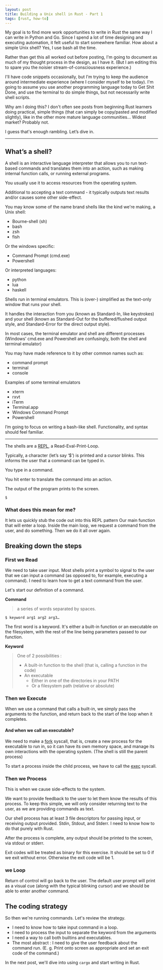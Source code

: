 ```yaml
---
layout: post
title: Building a Unix shell in Rust - Part 1
tags: [rust, how-to]
---
```

My goal is to find more work opportunities to write in Rust the same way I can write in Python and Go. Since I spend a lot of time designing and executing automation, it felt useful to start somewhere familiar. How about a simple Unix shell? Yes, I use bash all the time.

Rather than get this all worked out before posting, I'm going to document as much of my thought process in the design, as I have it. (But I am editing this to spare you the noisier stream-of-consciousness experience.)

I'll have code snippets occasionally, but I'm trying to keep the audience around intermediate experience (where I consider myself to be today). I'm going to assume you use another programming language today to Get Shit Done, and use the terminal to do simple things, but not necessarily write shell scripts.

Why am I doing this? I don't often see posts from beginning Rust learners doing practical, simple things (that can simply be copy/pasted and modified slightly), like in the other more mature language communities... Widest market? Probably not. 

I guess that's enough rambling. Let’s dive in.

---

## What’s a shell?
A shell is an interactive language interpreter that allows you to run text-based commands and translates them into an action, such as making internal function calls, or running external programs.

You usually use it to access resources from the operating system. 

Additional to accepting a text command - it typically outputs text results and/or causes some other side-effect.

You may know some of the name brand shells like the kind we're making, a Unix shell:
* Bourne-shell (sh)
* bash
* zsh
* fish

Or the windows specific:
* Command Prompt (cmd.exe)
* Powershell

Or interpreted languages:
* python 
* lua
* haskell 

Shells run in terminal emulators. This is (over-) simplified as the text-only window that runs your shell. 

It handles the interaction from you (known as Standard-In, like keystrokes) and your shell (known as Standard-Out for the buffered/flushed output style, and Standard-Error for the direct output style).

In most cases, the terminal emulator and shell are different processes (Windows’ cmd.exe and Powershell are confusingly, both the shell and terminal emulator) 

You may have made reference to it by other common names such as:
* command prompt
* terminal
* console

Examples of some terminal emulators
* xterm
* rxvt
* iTerm
* Terminal.app
* Windows Command Prompt
* Powershell

I’m going to focus on writing a bash-like shell. Functionality, and syntax should feel familiar. 

---

The shells are a [REPL](https://en.wikipedia.org/wiki/Read%E2%80%93eval%E2%80%93print_loop), a Read-Eval-Print-Loop.

Typically, a character (let’s say ‘$’) is printed and a cursor blinks. This informs the user that a command can be typed in.

You type in a command.

You hit enter to translate the command into an action.

The output of the program prints to the screen.
```
$ 
```
### What does this mean for me?
It lets us quickly stub the code out into this REPL  pattern 
Our main function that will enter a loop. Inside the main loop, we request a command from the user, and do something. Then we do it all over again. 

## Breaking down the steps
### First we Read
We need to take user input. Most shells print a symbol to signal to the user that we can input a command (as opposed to, for example, executing a command). I need to learn how to get a text command from the user. 

Let's start our definition of a command. 

**Command**
> a series of words separated by spaces.

    $ keyword arg1 arg2 arg3… 

The first word is a keyword. It's either a built-in function or an executable on the filesystem, with the rest of the line being parameters passed to our function. 

**Keyword**
> One of 2 possibilities :
> * A built-in function to the shell (that is, calling a function in the code)
> * An executable
>   * Either in one of the directories in your PATH
>   * Or a filesystem path (relative or absolute)

### Then we Execute 
When we use a command that calls a built-in, we simply pass the arguments to the function, and return back to the start of the loop when it completes. 

#### And when we call an executable?
We need to make a [fork](https://en.m.wikipedia.org/wiki/Fork_(system_call)) syscall, that is, create a new process for the executable to run in, so it can have its own memory space, and manage its own interactions with the operating system. (The shell is still the parent process) 

To start a process inside the child process, we have to call the [exec](https://en.m.wikipedia.org/wiki/Exec_(system_call)) syscall. 

### Then we Process
This is when we cause side-effects to the system.

We want to provide feedback to the user to let them know the results of this process. To keep this simple, we will only consider returning text to the user, as we are providing commands as text. 

Our shell process has at least 3 file descriptors for passing input, or receiving output provided. Stdin, Stdout, and Stderr. I need to know how to do that purely with Rust. 

After the process is complete, any output should be printed to the screen, via stdout or stderr.

Exit codes will be treated as binary for this exercise. It should be set to 0 if we exit without error. Otherwise the exit code will be 1.

###  we Loop
Return of control will go back to the user. The default user prompt will print as a visual cue (along with the typical blinking cursor) and we should be able to enter another command. 

## The coding strategy 
So then we're running commands. Let's review the strategy. 

* I need to know how to take input command in a loop. 
* I need to process the input to separate the keyword from the arguments 
* I need a way to call both builtins and executables. 
* The most abstract : I need to give the user feedback about the command run. (E. g. Print onto screen as appropriate and set an exit code of the command.) 

In the next post, we'll dive into using `cargo` and  start writing in Rust. 
